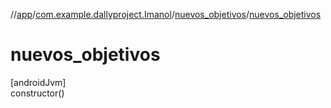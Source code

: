 //[app](../../../index.md)/[com.example.dallyproject.Imanol](../index.md)/[nuevos_objetivos](index.md)/[nuevos_objetivos](nuevos_objetivos.md)

# nuevos_objetivos

[androidJvm]\
constructor()
